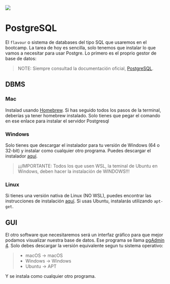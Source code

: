 ![](https://api.brandy.run/core/core-logo-wide)

# PostgreSQL

El `flavour` o sistema de databases del tipo SQL que usaremos en el bootcamp. La tarea de hoy es sencilla, solo tenemos que instalar lo que vamos a necesitar para usar Postgre. Lo primero es el proprio gestor de base de datos:

> NOTE: Siempre consultad la documentación oficial, [PostgreSQL](https://www.postgresql.org/).

## DBMS

### Mac

Instalad usando [Homebrew](https://formulae.brew.sh/formula/postgresql). Si has seguido todos los pasos de la terminal, deberías ya tener homebrew instalado. Solo tienes que pegar el comando en ese enlace para instalar el servidor Postgresql

### Windows

Solo tienes que descargar el instalador para tu versión de Windows (64 o 32-bit) y instalar como cualquier otro programa. Puedes descargar el instalador [aquí](https://www.enterprisedb.com/downloads/postgres-postgresql-downloads).

> ¡¡¡IMPORTANTE: Todos los que usen WSL, la teminal de Ubuntu en Windows, deben hacer la instalación de WINDOWS!!!

### Linux

Si tienes una versión nativa de Linux (NO WSL), puedes encontrar las instrucciones de instalación [aquí](https://www.postgresql.org/download/linux/). Si usas Ubuntu, instalarás utilizando `apt-get`.


## GUI

El otro software que necesitaremos será un interfaz gráfico para que mejor podamos visualizar nuestra base de datos. Ese programa se llama [pgAdmin 4](https://www.pgadmin.org/download/). Solo debes descargar la versión equivalente segun tu sistema operativo:

> - macOS -> macOS
> - Windows -> Windows 
> - Ubuntu -> APT

Y se instala como cualquier otro programa.